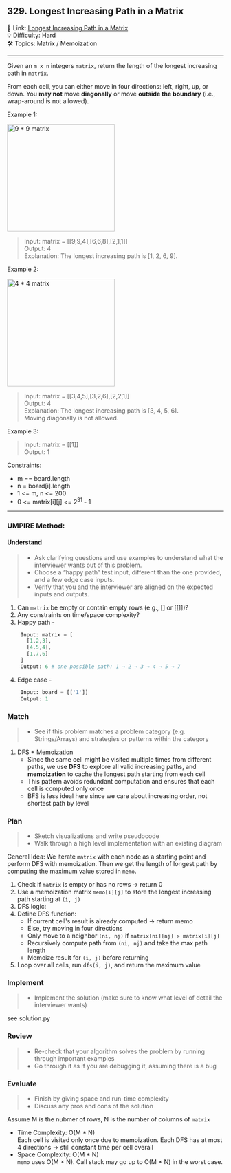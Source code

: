## 329. Longest Increasing Path in a Matrix
🔗 Link: [Longest Increasing Path in a Matrix](https://leetcode.com/problems/longest-increasing-path-in-a-matrix/description/)<br>
💡 Difficulty: Hard<br>
🛠️ Topics: Matrix / Memoization<br>

<hr>

Given an `m x n` integers `matrix`, return the length of the longest increasing path in `matrix`.

From each cell, you can either move in four directions: left, right, up, or down. You **may not** move **diagonally** or move **outside the boundary** (i.e., wrap-around is not allowed).<br>


Example 1:<br>

<img src="https://github.com/user-attachments/assets/e3475fea-68c3-460b-9d84-d2e492ff5e5f" alt="9 * 9 matrix" width="250" />

>Input: matrix = [[9,9,4],[6,6,8],[2,1,1]]<br>
Output: 4<br>
Explanation: The longest increasing path is [1, 2, 6, 9].<br>


Example 2:<br>

<img src="https://github.com/user-attachments/assets/4eee93b5-a254-4bcf-ba26-e5fb1f575684" alt="4 * 4 matrix" width="250"/>

>Input: matrix = [[3,4,5],[3,2,6],[2,2,1]]<br>
Output: 4<br>
Explanation: The longest increasing path is [3, 4, 5, 6].<br>
Moving diagonally is not allowed.<br>


Example 3:<br>

>Input: matrix = [[1]]<br>
Output: 1<br>


Constraints:<br>

- m == board.length
- n = board[i].length
- 1 <= m, n <= 200
- 0 <= matrix[i][j] <= 2<sup>31</sup> - 1

<hr>

### UMPIRE Method:
#### Understand

> - Ask clarifying questions and use examples to understand what the interviewer wants out of this problem.
> - Choose a “happy path” test input, different than the one provided, and a few edge case inputs. 
> - Verify that you and the interviewer are aligned on the expected inputs and outputs.
1. Can `matrix` be empty or contain empty rows (e.g., [] or [[]])?<br>
2. Any constraints on time/space complexity?<br>
3. Happy path -
   ```python
    Input: matrix = [
      [1,2,3],
      [4,5,4],
      [1,7,6]
    ]
    Output: 6 # one possible path: 1 → 2 → 3 → 4 → 5 → 7

   ```
5. Edge case -
   ```python
    Input: board = [['1']]
    Output: 1
   ```

### Match
> - See if this problem matches a problem category (e.g. Strings/Arrays) and strategies or patterns within the category
1. DFS + Memoization
   - Since the same cell might be visited multiple times from different paths, we use **DFS** to explore all valid increasing paths, and **memoization** to cache the longest path starting from each cell
   - This pattern avoids redundant computation and ensures that each cell is computed only once
   - BFS is less ideal here since we care about increasing order, not shortest path by level

### Plan
> - Sketch visualizations and write pseudocode
> - Walk through a high level implementation with an existing diagram

General Idea: We iterate `matrix` with each node as a starting point and perform DFS with memoization. Then we get the length of longest path by computing the maximum value stored in `memo`.

1) Check if `matrix` is empty or has no rows → return 0
2) Use a memoization matrix `memo[i][j]` to store the longest increasing path starting at `(i, j)`
3) DFS logic:
4) Define DFS function:
   - If current cell's result is already computed → return memo
   - Else, try moving in four directions
   - Only move to a neighbor `(ni, nj)` if `matrix[ni][nj] > matrix[i][j]`
   - Recursively compute path from `(ni, nj)` and take the max path length
   - Memoize result for `(i, j)` before returning
5) Loop over all cells, run `dfs(i, j)`, and return the maximum value
   
    
### Implement
> - Implement the solution (make sure to know what level of detail the interviewer wants)

see solution.py

### Review
> - Re-check that your algorithm solves the problem by running through important examples
> - Go through it as if you are debugging it, assuming there is a bug
### Evaluate
> - Finish by giving space and run-time complexity
> - Discuss any pros and cons of the solution

Assume M is the nubmer of rows, N is the number of columns of `matrix`

- Time Complexity: O(M * N)<br>
  Each cell is visited only once due to memoization. Each DFS has at most 4 directions → still constant time per cell overall <br>
- Space Complexity: O(M * N)<br>
  `memo` uses O(M × N). Call stack may go up to O(M × N) in the worst case.

